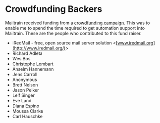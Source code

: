 # Crowdfunding Backers

Mailtrain received funding from a [crowdfunding campaign](https://www.indiegogo.com/at/mailtrain/8720095). This was to enable me to spend the time required to get automation support into Mailtrain. These are the people who contributed to this fund raiser.

  * iRedMail - free, open source mail server solution &lt;[www.iredmail.org](http://www.iredmail.org/)&gt;
  * Richard Adleta
  * Wes Bos
  * Christophe Lombart
  * Anselm Hannemann
  * Jens Carroll
  * Anonymous
  * Brett Nelson
  * Jason Pelker
  * Leif Singer
  * Eve Land
  * Diana Espino
  * Moussa Clarke
  * Carl Hauschke
